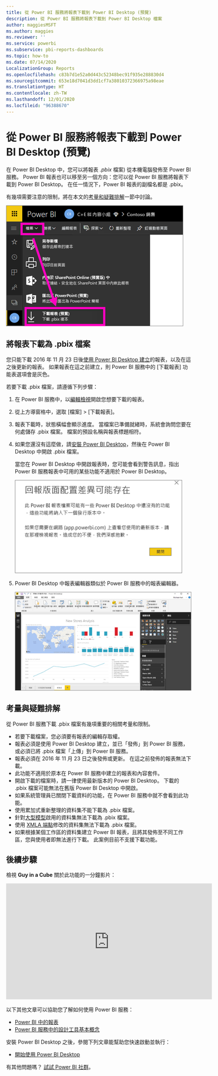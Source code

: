 ```yaml
---
title: 從 Power BI 服務將報表下載到 Power BI Desktop (預覽)
description: 從 Power BI 服務將報表下載到 Power BI Desktop 檔案
author: maggiesMSFT
ms.author: maggies
ms.reviewer: ''
ms.service: powerbi
ms.subservice: pbi-reports-dashboards
ms.topic: how-to
ms.date: 07/14/2020
LocalizationGroup: Reports
ms.openlocfilehash: c83b7d1e52a0d443c52348bec91f935e288830d4
ms.sourcegitcommit: 653e18d7041d3dd1cf7a38010372366975a98eae
ms.translationtype: HT
ms.contentlocale: zh-TW
ms.lasthandoff: 12/01/2020
ms.locfileid: "96388670"
---
```

# <a name="download-a-report-from-the-power-bi-service-to-power-bi-desktop-preview"></a>從 Power BI 服務將報表下載到 Power BI Desktop (預覽)
      
在 Power BI Desktop 中，您可以將報表 *.pbix* 檔案) 從本機電腦發佈至 Power BI 服務。 Power BI 報表也可以移至另一個方向：您可以從 Power BI 服務將報表下載到 Power BI Desktop。 在任一情況下，Power BI 報表的副檔名都是 .pbix。

有幾項需要注意的限制，將在本文的[考量和疑難排解](#considerations-and-troubleshooting)一節中討論。

![[檔案] 下拉式清單](media/service-export-to-pbix/power-bi-file-export.png)

## <a name="download-the-report-as-a-pbix-file"></a>將報表下載為 .pbix 檔案

您只能下載 2016 年 11 月 23 日後[使用 Power BI Desktop 建立](/learn/modules/publish-share-power-bi/2-publish-reports)的報表，以及在這之後更新的報表。 如果報表在這之前建立，則 Power BI 服務中的 [下載報表] 功能表選項會是灰色。

若要下載 .pbix 檔案，請遵循下列步驟：

1. 在 Power BI 服務中，以[編輯檢視](./service-interact-with-a-report-in-editing-view.md)開啟您想要下載的報表。

2. 從上方導窗格中，選取 [檔案] > [下載報表]。
   
3. 報表下載時，狀態橫幅會顯示進度。 當檔案已準備就緒時，系統會詢問您要在何處儲存 .pbix 檔案。 檔案的預設名稱與報表標題相符。
   
4. 如果您還沒有這麼做，請[安裝 Power BI Desktop](../fundamentals/desktop-get-the-desktop.md)，然後在 Power BI Desktop 中開啟 .pbix 檔案。
   
    當您在 Power BI Desktop 中開啟報表時，您可能會看到警告訊息，指出 Power BI 服務報表中可用的某些功能不適用於 Power BI Desktop。
   
    ![警告對話方塊](media/service-export-to-pbix/power-bi-export-to-pbix_2.png)

5. Power BI Desktop 中報表編輯器類似於 Power BI 服務中的報表編輯器。  
   
    ![Power BI Desktop 報表編輯器](media/service-export-to-pbix/power-bi-desktop.png)

## <a name="considerations-and-troubleshooting"></a>考量與疑難排解

從 Power BI 服務下載 .pbix 檔案有幾項重要的相關考量和限制。

* 若要下載檔案，您必須要有報表的編輯存取權。
* 報表必須是使用 Power BI Desktop 建立，並已「發佈」到 Power BI 服務，或必須已將 .pbix 檔案「上傳」到 Power BI 服務。
* 報表必須在 2016 年 11 月 23 日之後發佈或更新。 在這之前發佈的報表無法下載。
* 此功能不適用於原本在 Power BI 服務中建立的報表和內容套件。
* 開啟下載的檔案時，請一律使用最新版本的 Power BI Desktop。 下載的 .pbix 檔案可能無法在舊版 Power BI Desktop 中開啟。
* 如果系統管理員已關閉下載資料的功能，在 Power BI 服務中就不會看到此功能。
* 使用累加式重新整理的資料集不能下載為 .pbix 檔案。
* 針對[大型模型](../admin/service-premium-large-models.md)啟用的資料集無法下載為 .pbix 檔案。
* 使用 [XMLA 端點](../admin/service-premium-connect-tools.md)修改的資料集無法下載為 .pbix 檔案。
* 如果根據某個工作區的資料集建立 Power BI 報表，且將其發佈至不同工作區，您與使用者即無法進行下載。 此案例目前不支援下載功能。

## <a name="next-steps"></a>後續步驟

檢視 **Guy in a Cube** 關於此功能的一分鐘影片：

<iframe width="560" height="315" src="https://www.youtube.com/embed/ymWqU5jiUl0" frameborder="0" allowfullscreen></iframe>

以下其他文章可以協助您了解如何使用 Power BI 服務：

* [Power BI 中的報表](../consumer/end-user-reports.md)
* [Power BI 服務中的設計工具基本概念](../fundamentals/service-basic-concepts.md)

安裝 Power BI Desktop 之後，參閱下列文章能幫助您快速啟動並執行：

* [開始使用 Power BI Desktop](../fundamentals/desktop-getting-started.md)

有其他問題嗎？ [試試 Power BI 社群](https://community.powerbi.com/)。
